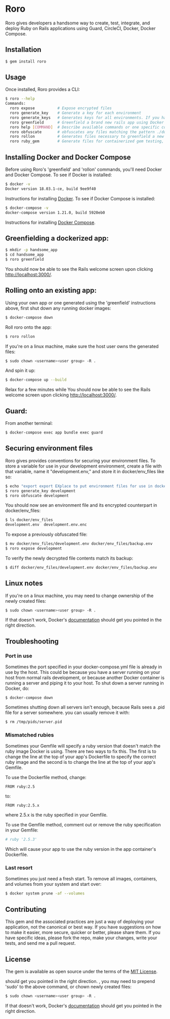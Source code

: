 # Roro

Roro gives developers a handsome way to create, test, integrate, and deploy Ruby on Rails applications using Guard, CircleCI, Docker, Docker Compose.

## Installation

```bash
$ gem install roro
```

## Usage

Once installed, Roro provides a CLI:

```bash
$ roro --help
Commands:
  roro expose          # Expose encrypted files
  roro generate_key    # Generate a key for each environment
  roro generate_keys   # Generates keys for all environments. If you have .en...
  roro greenfield      # Greenfield a brand new rails app using Docker's inst...
  roro help [COMMAND]  # Describe available commands or one specific command
  roro obfuscate       # obfuscates any files matching the pattern ./docker/*...
  roro rollon          # Generates files necessary to greenfield a new app wi...
  roro ruby_gem        # Generate files for containerized gem testing, Circle...
```

## Installing Docker and Docker Compose 

Before using Roro's 'greenfield' and 'rollon' commands, you'll need Docker and Docker Compose. To see if Docker is installed:

```bash
$ docker -v
Docker version 18.03.1-ce, build 9ee9f40
```

Instructions for installing [Docker](https://docs.docker.com/install/). To see if Docker Compose is installed:

```bash
$ docker-compose -v
docker-compose version 1.21.0, build 5920eb0
```

Instructions for installing [Docker Compose](https://docs.docker.com/compose/install/).

## Greenfielding a dockerized app:

```bash
$ mkdir -p handsome_app
$ cd handsome_app
$ roro greenfield
```

You should now be able to see the Rails welcome screen upon clicking [http://localhost:3000/](http://localhost:3000/). 

## Rolling onto an existing app:

Using your own app or one generated using the 'greenfield' instructions above, first shut down any running docker images: 

```bash
$ docker-compose down
```

Roll roro onto the app:

```bash
$ roro rollon
```

If you're on a linux machine, make sure the host user owns the generated files:

```bash
$ sudo chown <username><user group> -R .
```

And spin it up:

```bash
$ docker-compose up --build
``` 

Relax for a few minutes while You should now be able to see the Rails welcome screen upon clicking [http://localhost:3000/](http://localhost:3000/). 

## Guard:

From another terminal: 

```bash
$ docker-compose exec app bundle exec guard
```

## Securing environment files 

Roro gives provides conventions for securing your environment files. To store a variable for use in your development environment, create a file with that variable, name it "development.env," and store it in docker/env_files like so:

```bash 
$ echo "export export EXplace to put environment files for use in dockerized environments. AMPLE_KEY=example_value" > docker/env_files/development.env
$ roro generate_key development
$ roro obfuscate development
```

You should now see an environment file and its encrypted counterpart in docker/env_files: 

```bash 
$ ls docker/env_files
development.env  development.env.enc
```

To expose a previously obfuscated file:

```bash 
$ mv docker/env_files/development.env docker/env_files/backup.env
$ roro expose development
```

To verify the newly decrypted file contents match its backup:

```bash 
$ diff docker/env_files/development.env docker/env_files/backup.env 
```

## Linux notes

If you're on a linux machine, you may need to change ownership of the newly created files:

```bash
$ sudo chown <username><user group> -R .
```

If that doesn't work, Docker's [documentation](https://docs.docker.com/install/linux/linux-postinstall/#manage-docker-as-a-non-root-user) should get you pointed in the right direction.

## Troubleshooting 

### Port in use 

Sometimes the port specified in your docker-compose.yml file is already in use by the host. This could be because you have a server running on your host from normal rails development, or because another Docker container is running a server and piping it to your host. To shut down a server running in Docker, do:

```
$ docker-compose down 
``` 

Sometimes shutting down all servers isn't enough, because Rails sees a .pid file for a server somewhere. you can usually remove it with: 

```bash
$ rm /tmp/pids/server.pid
```

### Mismatched rubies 

Sometimes your Gemfile will specify a ruby version that doesn't match the ruby image Docker is using. There are two ways to fix this. The first is to change the line at the top of your app's Dockerfile to specify the correct ruby image and the second is to change the line at the top of your app's Gemfile. 

To use the Dockerfile method, change:

```
FROM ruby:2.5
```

to:

```
FROM ruby:2.5.x
```
where 2.5.x is the ruby specified in your Gemfile.

To use the Gemfile method, comment out or remove the ruby specification in your Gemfile:

```ruby 
# ruby '2.5.3'
``` 

Which will cause your app to use the ruby version in the app container's Dockerfile.


### Last resort

Sometimes you just need a fresh start. To remove all images, containers, and volumes from your system and start over:

```bash
$ docker system prune -af --volumes
```

## Contributing

This gem and the associated practices are just a way of deploying your application, not the canonical or best way. If you have suggestions on how to make it easier, more secure, quicker or better, please share them. If you have specific ideas, please fork the repo, make your changes, write your tests, and send me a pull request.    

## License
The gem is available as open source under the terms of the [MIT License](https://opensource.org/licenses/MIT).


 should get you pointed in the right direction. , you may need to prepend 'sudo' to the above command, or chown newly created files:

```bash
$ sudo chown <username><user group> -R .
```

If that doesn't work, Docker's [documentation](https://docs.docker.com/install/linux/linux-postinstall/#manage-docker-as-a-non-root-user) should get you pointed in the right direction.
